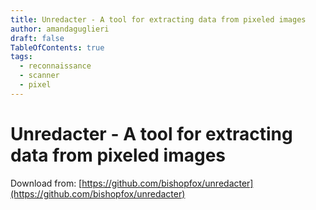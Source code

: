 ```yaml
---
title: Unredacter - A tool for extracting data from pixeled images
author: amandaguglieri
draft: false
TableOfContents: true
tags:
  - reconnaissance
  - scanner
  - pixel
---
```

# Unredacter - A tool for extracting data from pixeled images

Download from: [https://github.com/bishopfox/unredacter](https://github.com/bishopfox/unredacter)

